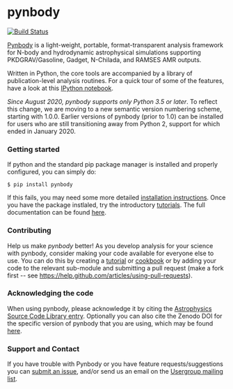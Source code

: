pynbody
=======
[![Build Status](https://travis-ci.org/pynbody/pynbody.svg?branch=master)](https://travis-ci.org/pynbody/pynbody)

[Pynbody](https://github.com/pynbody/pynbody) is a light-weight,
portable, format-transparent analysis framework for N-body and
hydrodynamic astrophysical simulations supporting PKDGRAV/Gasoline,
Gadget, N-Chilada, and RAMSES AMR outputs. 

Written in Python, the core tools are accompanied by a library of
publication-level analysis routines. For a quick tour of some of 
the features, have a look at this [IPython notebook](http://nbviewer.ipython.org/github/pynbody/pynbody/blob/master/examples/notebooks/pynbody_demo.ipynb).

*Since August 2020, pynbody supports only Python 3.5 or later*. To reflect this change, we are moving to a new semantic version numbering scheme, starting with 1.0.0.  Earlier versions of pynbody (prior to 1.0) can be installed for users who are still transitioning away from Python 2, support for which ended in January 2020.


### Getting started 

If python and the standard pip package manager is installed and properly configured, you can simply do:

```
$ pip install pynbody
```

If this fails, you may need some more detailed [installation
instructions](http://pynbody.github.io/pynbody/installation.html). Once
you have the package instlaled, try the introductory
[tutorials](http://pynbody.github.io/pynbody/tutorials/tutorials.html).
The full documentation can be found
[here](http://pynbody.github.io/pynbody/).

### Contributing 

Help us make *pynbody* better! As you develop analysis for your science with pynbody, consider making your code available for everyone else to use. You can do this by creating a [tutorial](http://pynbody.github.io/pynbody/tutorials/tutorials.html) or [cookbook](http://pynbody.github.io/pynbody/tutorials/tutorials.html#cookbook-recipes) or by adding your code to the relevant sub-module and submitting a pull request (make a fork first -- see https://help.github.com/articles/using-pull-requests). 


### Acknowledging the code

When using pynbody, please acknowledge it by citing the [Astrophysics Source Code Library entry](http://adsabs.harvard.edu/abs/2013ascl.soft05002P). Optionally you can also cite the Zenodo DOI for the specific version of pynbody that you are using, which may be found [here](https://doi.org/10.5281/zenodo.1297087).

### Support and Contact 

If you have trouble with Pynbody or you have feature
requests/suggestions you can [submit an issue](https://github.com/pynbody/pynbody/issues), 
and/or send us an email on the [Usergroup mailing
list](https://groups.google.com/forum/?fromgroups#!forum/pynbody-users).


